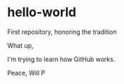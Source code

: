 # hello-world
First repository, honoring the tradition

What up,

I'm trying to learn how GitHub works.

Peace,
Will P
